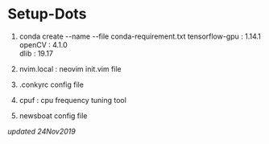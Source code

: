 # Setup-Dots

1. conda create --name <env> --file conda-requirement.txt
    tensorflow-gpu      : 1.14.1<br/>
    openCV              : 4.1.0<br/>
    dlib	            : 19.17<br/>

2. nvim.local           : neovim init.vim file

3. .conkyrc config file

4. cpuf : cpu frequency tuning tool

5. newsboat config file

_updated 24Nov2019_
